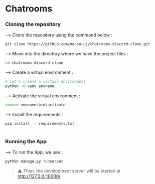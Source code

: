 # Chatrooms

### Cloning the repository

--> Clone the repository using the command below :
```bash
git clone https://github.com/nonso-uj/chatrooms-discord-clone.git

```

--> Move into the directory where we have the project files : 
```bash
cd chatrooms-discord-clone

```

--> Create a virtual environment :
```bash
# Let's create a virtual environment
python -m venv envname

```

--> Activate the virtual environment :
```bash
source envname\bin\activate

```

--> Install the requirements :
```bash
pip install -r requirements.txt

```

#

### Running the App

--> To run the App, we use :
```bash
python manage.py runserver

```

> ⚠ Then, the development server will be started at http://127.0.0.1:8000/

#
